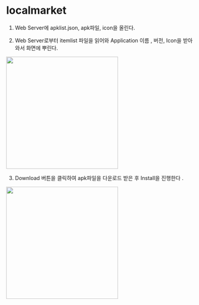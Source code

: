 # localmarket



1. Web Server에 apklist.json, apk파일, icon을 올린다.

2. Web Server로부터 itemlist 파일을 읽어와 Application 이름 , 버전, Icon을 받아와서 화면에 뿌린다.

<img width="300" src="https://user-images.githubusercontent.com/12454018/148693012-2e85e67b-7600-48e1-ac68-064b8b5ea48c.png">

3. Download 버튼을 클릭하여 apk파일을 다운로드 받은 후 Install을 진행한다 .

<img width="300" src="https://user-images.githubusercontent.com/12454018/148693019-1f215f7f-1b40-4256-81f7-4851ae04608e.png">

